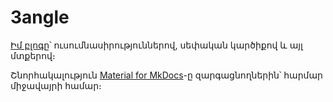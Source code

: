 # 3angle

[Իմ բլոգը](https://hamletpetrosyan.github.io/3angle/)՝ ուսումնասիրություններով, սեփական կարծիքով և այլ մտքերով։

Շնորհակալություն [Material for MkDocs](https://github.com/squidfunk/mkdocs-material)-ը զարգացնողներին՝ հարմար միջավայրի համար։

